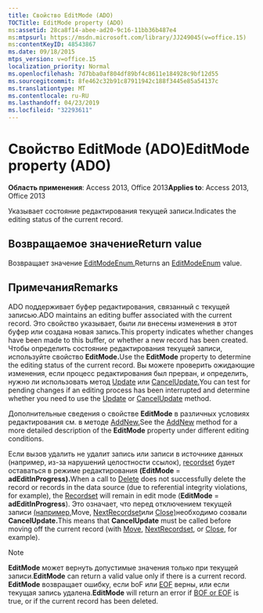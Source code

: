 ```yaml
---
title: Свойство EditMode (ADO)
TOCTitle: EditMode property (ADO)
ms:assetid: 28ca8f14-abee-ad20-9c16-11bb36b487e4
ms:mtpsurl: https://msdn.microsoft.com/library/JJ249045(v=office.15)
ms:contentKeyID: 48543867
ms.date: 09/18/2015
mtps_version: v=office.15
localization_priority: Normal
ms.openlocfilehash: 7d7bba0af804df89bf4c8611e184928c9bf12d55
ms.sourcegitcommit: 8fe462c32b91c87911942c188f3445e85a54137c
ms.translationtype: MT
ms.contentlocale: ru-RU
ms.lasthandoff: 04/23/2019
ms.locfileid: "32293611"
---
```

# <a name="editmode-property-ado"></a><span data-ttu-id="0c38c-102">Свойство EditMode (ADO)</span><span class="sxs-lookup"><span data-stu-id="0c38c-102">EditMode property (ADO)</span></span>


<span data-ttu-id="0c38c-103">**Область применения**: Access 2013, Office 2013</span><span class="sxs-lookup"><span data-stu-id="0c38c-103">**Applies to**: Access 2013, Office 2013</span></span>

<span data-ttu-id="0c38c-104">Указывает состояние редактирования текущей записи.</span><span class="sxs-lookup"><span data-stu-id="0c38c-104">Indicates the editing status of the current record.</span></span>

## <a name="return-value"></a><span data-ttu-id="0c38c-105">Возвращаемое значение</span><span class="sxs-lookup"><span data-stu-id="0c38c-105">Return value</span></span>

<span data-ttu-id="0c38c-106">Возвращает значение [EditModeEnum.](editmodeenum.md)</span><span class="sxs-lookup"><span data-stu-id="0c38c-106">Returns an [EditModeEnum](editmodeenum.md) value.</span></span>

## <a name="remarks"></a><span data-ttu-id="0c38c-107">Примечания</span><span class="sxs-lookup"><span data-stu-id="0c38c-107">Remarks</span></span>

<span data-ttu-id="0c38c-108">ADO поддерживает буфер редактирования, связанный с текущей записью.</span><span class="sxs-lookup"><span data-stu-id="0c38c-108">ADO maintains an editing buffer associated with the current record.</span></span> <span data-ttu-id="0c38c-109">Это свойство указывает, были ли внесены изменения в этот буфер или создана новая запись.</span><span class="sxs-lookup"><span data-stu-id="0c38c-109">This property indicates whether changes have been made to this buffer, or whether a new record has been created.</span></span> <span data-ttu-id="0c38c-110">Чтобы определить состояние редактирования текущей записи, используйте свойство **EditMode.**</span><span class="sxs-lookup"><span data-stu-id="0c38c-110">Use the **EditMode** property to determine the editing status of the current record.</span></span> <span data-ttu-id="0c38c-111">Вы можете проверить ожидающие изменения, если процесс редактирования был прерван, и определить, нужно ли использовать метод [Update](update-method-ado.md) или [CancelUpdate.](cancelupdate-method-ado.md)</span><span class="sxs-lookup"><span data-stu-id="0c38c-111">You can test for pending changes if an editing process has been interrupted and determine whether you need to use the [Update](update-method-ado.md) or [CancelUpdate](cancelupdate-method-ado.md) method.</span></span>

<span data-ttu-id="0c38c-112">Дополнительные сведения о свойстве **EditMode** в различных условиях редактирования см. в методе [AddNew.](addnew-method-ado.md)</span><span class="sxs-lookup"><span data-stu-id="0c38c-112">See the [AddNew](addnew-method-ado.md) method for a more detailed description of the **EditMode** property under different editing conditions.</span></span>

<span data-ttu-id="0c38c-113">Если вызов [](delete-method-ado-recordset.md) удалить не удалит запись или записи в источнике данных (например, из-за нарушений целостности ссылок), [recordset](recordset-object-ado.md) будет оставаться в режиме редактирования **(EditMode**  =  **adEditInProgress).**</span><span class="sxs-lookup"><span data-stu-id="0c38c-113">When a call to [Delete](delete-method-ado-recordset.md) does not successfully delete the record or records in the data source (due to referential integrity violations, for example), the [Recordset](recordset-object-ado.md) will remain in edit mode (**EditMode** = **adEditInProgress**).</span></span> <span data-ttu-id="0c38c-114">Это означает, что перед отключением текущей записи [(например,](move-method-ado.md)Move, [NextRecordset](nextrecordset-method-ado.md)или [Close)](close-method-ado.md)необходимо созвали **CancelUpdate.**</span><span class="sxs-lookup"><span data-stu-id="0c38c-114">This means that **CancelUpdate** must be called before moving off the current record (with [Move](move-method-ado.md), [NextRecordset](nextrecordset-method-ado.md), or [Close](close-method-ado.md), for example).</span></span>


> [!NOTE]
> <span data-ttu-id="0c38c-115">**EditMode** может вернуть допустимые значения только при текущей записи.</span><span class="sxs-lookup"><span data-stu-id="0c38c-115">**EditMode** can return a valid value only if there is a current record.</span></span> <span data-ttu-id="0c38c-116">**EditMode** возвращает ошибку, если boF или [EOF](bof-eof-properties-ado.md) верны, или если текущая запись удалена.</span><span class="sxs-lookup"><span data-stu-id="0c38c-116">**EditMode** will return an error if [BOF or EOF](bof-eof-properties-ado.md) is true, or if the current record has been deleted.</span></span>


